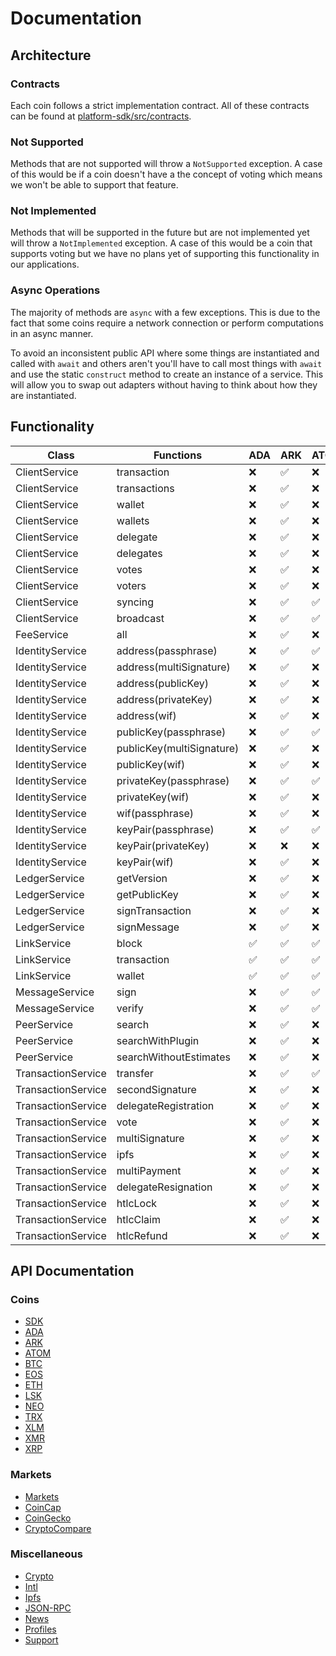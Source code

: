 # Documentation

## Architecture

### Contracts

Each coin follows a strict implementation contract. All of these contracts can be found at [platform-sdk/src/contracts](https://github.com/ArkEcosystem/platform-sdk/tree/master/packages/platform-sdk/src/contracts).

### Not Supported

Methods that are not supported will throw a `NotSupported` exception. A case of this would be if a coin doesn't have a the concept of voting which means we won't be able to support that feature.

### Not Implemented

Methods that will be supported in the future but are not implemented yet will throw a `NotImplemented` exception. A case of this would be a coin that supports voting but we have no plans yet of supporting this functionality in our applications.

### Async Operations

The majority of methods are `async` with a few exceptions. This is due to the fact that some coins require a network connection or perform computations in an async manner.

To avoid an inconsistent public API where some things are instantiated and called with `await` and others aren't you'll have to call most things with `await` and use the static `construct` method to create an instance of a service. This will allow you to swap out adapters without having to think about how they are instantiated.

## Functionality

| Class              | Functions                 | ADA                | ARK                | ATOM               | BTC                | EOS                | ETH                | LSK                | NEO                | TRX                | XLM                | XMR                | XRP                |
| ------------------ | ------------------------- | ------------------ | ------------------ | ------------------ | ------------------ | ------------------ | ------------------ | ------------------ | ------------------ | ------------------ | ------------------ | ------------------ | ------------------ |
| ClientService      | transaction               | :x:                | :white_check_mark: | :x:                | :white_check_mark: | :x:                | :x:                | :white_check_mark: | :x:                | :white_check_mark: | :white_check_mark: | :x:                | :white_check_mark: |
| ClientService      | transactions              | :x:                | :white_check_mark: | :x:                | :x:                | :x:                | :x:                | :white_check_mark: | :white_check_mark: | :x:                | :white_check_mark: | :x:                | :white_check_mark: |
| ClientService      | wallet                    | :x:                | :white_check_mark: | :x:                | :white_check_mark: | :white_check_mark: | :x:                | :white_check_mark: | :x:                | :white_check_mark: | :white_check_mark: | :x:                | :white_check_mark: |
| ClientService      | wallets                   | :x:                | :white_check_mark: | :x:                | :x:                | :x:                | :x:                | :white_check_mark: | :x:                | :x:                | :x:                | :x:                | :x:                |
| ClientService      | delegate                  | :x:                | :white_check_mark: | :x:                | :x:                | :x:                | :x:                | :white_check_mark: | :x:                | :x:                | :x:                | :x:                | :x:                |
| ClientService      | delegates                 | :x:                | :white_check_mark: | :x:                | :x:                | :x:                | :x:                | :white_check_mark: | :x:                | :x:                | :x:                | :x:                | :x:                |
| ClientService      | votes                     | :x:                | :white_check_mark: | :x:                | :x:                | :x:                | :x:                | :x:                | :x:                | :x:                | :x:                | :x:                | :x:                |
| ClientService      | voters                    | :x:                | :white_check_mark: | :x:                | :x:                | :x:                | :x:                | :x:                | :x:                | :x:                | :x:                | :x:                | :x:                |
| ClientService      | syncing                   | :x:                | :white_check_mark: | :white_check_mark: | :x:                | :x:                | :x:                | :x:                | :x:                | :x:                | :x:                | :x:                | :x:                |
| ClientService      | broadcast                 | :x:                | :white_check_mark: | :white_check_mark: | :white_check_mark: | :white_check_mark: | :x:                | :white_check_mark: | :white_check_mark: | :x:                | :white_check_mark: | :x:                | :white_check_mark: |
| FeeService         | all                       | :x:                | :white_check_mark: | :x:                | :x:                | :x:                | :x:                | :x:                | :x:                | :x:                | :x:                | :x:                | :x:                |
| IdentityService    | address(passphrase)       | :x:                | :white_check_mark: | :white_check_mark: | :white_check_mark: | :x:                | :x:                | :white_check_mark: | :white_check_mark: | :x:                | :white_check_mark: | :x:                | :white_check_mark: |
| IdentityService    | address(multiSignature)   | :x:                | :white_check_mark: | :x:                | :white_check_mark: | :x:                | :x:                | :x:                | :x:                | :x:                | :x:                | :x:                | :x:                |
| IdentityService    | address(publicKey)        | :x:                | :white_check_mark: | :x:                | :white_check_mark: | :x:                | :white_check_mark: | :x:                | :white_check_mark: | :x:                | :x:                | :x:                | :white_check_mark: |
| IdentityService    | address(privateKey)       | :x:                | :white_check_mark: | :x:                | :white_check_mark: | :x:                | :white_check_mark: | :x:                | :white_check_mark: | :x:                | :white_check_mark: | :x:                | :x:                |
| IdentityService    | address(wif)              | :x:                | :white_check_mark: | :x:                | :white_check_mark: | :x:                | :x:                | :x:                | :white_check_mark: | :x:                | :x:                | :x:                | :x:                |
| IdentityService    | publicKey(passphrase)     | :x:                | :white_check_mark: | :white_check_mark: | :white_check_mark: | :x:                | :x:                | :white_check_mark: | :white_check_mark: | :x:                | :white_check_mark: | :x:                | :x:                |
| IdentityService    | publicKey(multiSignature) | :x:                | :white_check_mark: | :x:                | :x:                | :x:                | :x:                | :x:                | :x:                | :x:                | :x:                | :x:                | :x:                |
| IdentityService    | publicKey(wif)            | :x:                | :white_check_mark: | :x:                | :white_check_mark: | :x:                | :x:                | :x:                | :white_check_mark: | :x:                | :x:                | :x:                | :x:                |
| IdentityService    | privateKey(passphrase)    | :x:                | :white_check_mark: | :white_check_mark: | :white_check_mark: | :x:                | :x:                | :white_check_mark: | :white_check_mark: | :x:                | :white_check_mark: | :x:                | :x:                |
| IdentityService    | privateKey(wif)           | :x:                | :white_check_mark: | :x:                | :white_check_mark: | :x:                | :x:                | :x:                | :white_check_mark: | :x:                | :x:                | :x:                | :x:                |
| IdentityService    | wif(passphrase)           | :x:                | :white_check_mark: | :x:                | :white_check_mark: | :x:                | :x:                | :x:                | :white_check_mark: | :x:                | :x:                | :x:                | :x:                |
| IdentityService    | keyPair(passphrase)       | :x:                | :white_check_mark: | :white_check_mark: | :white_check_mark: | :x:                | :x:                | :white_check_mark: | :white_check_mark: | :x:                | :white_check_mark: | :x:                | :white_check_mark: |
| IdentityService    | keyPair(privateKey)       | :x:                | :x:                | :x:                | :white_check_mark: | :x:                | :white_check_mark: | :x:                | :white_check_mark: | :x:                | :white_check_mark: | :x:                | :x:                |
| IdentityService    | keyPair(wif)              | :x:                | :white_check_mark: | :x:                | :white_check_mark: | :x:                | :x:                | :x:                | :white_check_mark: | :x:                | :x:                | :x:                | :x:                |
| LedgerService      | getVersion                | :x:                | :white_check_mark: | :x:                | :x:                | :x:                | :x:                | :x:                | :x:                | :x:                | :x:                | :x:                | :x:                |
| LedgerService      | getPublicKey              | :x:                | :white_check_mark: | :x:                | :x:                | :x:                | :x:                | :x:                | :x:                | :x:                | :x:                | :x:                | :x:                |
| LedgerService      | signTransaction           | :x:                | :white_check_mark: | :x:                | :x:                | :x:                | :x:                | :x:                | :x:                | :x:                | :x:                | :x:                | :x:                |
| LedgerService      | signMessage               | :x:                | :white_check_mark: | :x:                | :x:                | :x:                | :x:                | :x:                | :x:                | :x:                | :x:                | :x:                | :x:                |
| LinkService        | block                     | :white_check_mark: | :white_check_mark: | :white_check_mark: | :white_check_mark: | :white_check_mark: | :white_check_mark: | :white_check_mark: | :white_check_mark: | :white_check_mark: | :white_check_mark: | :white_check_mark: | :white_check_mark: |
| LinkService        | transaction               | :white_check_mark: | :white_check_mark: | :white_check_mark: | :white_check_mark: | :white_check_mark: | :white_check_mark: | :white_check_mark: | :white_check_mark: | :white_check_mark: | :white_check_mark: | :white_check_mark: | :white_check_mark: |
| LinkService        | wallet                    | :white_check_mark: | :white_check_mark: | :white_check_mark: | :white_check_mark: | :white_check_mark: | :white_check_mark: | :white_check_mark: | :white_check_mark: | :white_check_mark: | :white_check_mark: | :white_check_mark: | :white_check_mark: |
| MessageService     | sign                      | :x:                | :white_check_mark: | :white_check_mark: | :white_check_mark: | :white_check_mark: | :white_check_mark: | :white_check_mark: | :white_check_mark: | :x:                | :white_check_mark: | :x:                | :white_check_mark: |
| MessageService     | verify                    | :x:                | :white_check_mark: | :white_check_mark: | :white_check_mark: | :white_check_mark: | :white_check_mark: | :white_check_mark: | :white_check_mark: | :x:                | :white_check_mark: | :x:                | :white_check_mark: |
| PeerService        | search                    | :x:                | :white_check_mark: | :x:                | :x:                | :x:                | :x:                | :x:                | :x:                | :x:                | :x:                | :x:                | :x:                |
| PeerService        | searchWithPlugin          | :x:                | :white_check_mark: | :x:                | :x:                | :x:                | :x:                | :x:                | :x:                | :x:                | :x:                | :x:                | :x:                |
| PeerService        | searchWithoutEstimates    | :x:                | :white_check_mark: | :x:                | :x:                | :x:                | :x:                | :x:                | :x:                | :x:                | :x:                | :x:                | :x:                |
| TransactionService | transfer                  | :x:                | :white_check_mark: | :white_check_mark: | :white_check_mark: | :x:                | :white_check_mark: | :white_check_mark: | :white_check_mark: | :white_check_mark: | :white_check_mark: | :x:                | :white_check_mark: |
| TransactionService | secondSignature           | :x:                | :white_check_mark: | :x:                | :x:                | :x:                | :x:                | :white_check_mark: | :x:                | :x:                | :x:                | :x:                | :x:                |
| TransactionService | delegateRegistration      | :x:                | :white_check_mark: | :x:                | :x:                | :x:                | :x:                | :white_check_mark: | :x:                | :x:                | :x:                | :x:                | :x:                |
| TransactionService | vote                      | :x:                | :white_check_mark: | :x:                | :x:                | :x:                | :x:                | :white_check_mark: | :x:                | :x:                | :x:                | :x:                | :x:                |
| TransactionService | multiSignature            | :x:                | :white_check_mark: | :x:                | :x:                | :x:                | :x:                | :white_check_mark: | :x:                | :x:                | :x:                | :x:                | :x:                |
| TransactionService | ipfs                      | :x:                | :white_check_mark: | :x:                | :x:                | :x:                | :x:                | :x:                | :x:                | :x:                | :x:                | :x:                | :x:                |
| TransactionService | multiPayment              | :x:                | :white_check_mark: | :x:                | :x:                | :x:                | :x:                | :x:                | :x:                | :x:                | :x:                | :x:                | :x:                |
| TransactionService | delegateResignation       | :x:                | :white_check_mark: | :x:                | :x:                | :x:                | :x:                | :x:                | :x:                | :x:                | :x:                | :x:                | :x:                |
| TransactionService | htlcLock                  | :x:                | :white_check_mark: | :x:                | :x:                | :x:                | :x:                | :x:                | :x:                | :x:                | :x:                | :x:                | :x:                |
| TransactionService | htlcClaim                 | :x:                | :white_check_mark: | :x:                | :x:                | :x:                | :x:                | :x:                | :x:                | :x:                | :x:                | :x:                | :x:                |
| TransactionService | htlcRefund                | :x:                | :white_check_mark: | :x:                | :x:                | :x:                | :x:                | :x:                | :x:                | :x:                | :x:                | :x:                | :x:                |

## API Documentation

### Coins

-   [SDK](https://github.com/ArkEcosystem/platform-sdk/tree/master/packages/platform-sdk/docs)
-   [ADA](https://github.com/ArkEcosystem/platform-sdk/tree/master/packages/platform-sdk-ada/docs)
-   [ARK](https://github.com/ArkEcosystem/platform-sdk/tree/master/packages/platform-sdk-ark/docs)
-   [ATOM](https://github.com/ArkEcosystem/platform-sdk/tree/master/packages/platform-sdk-atom/docs)
-   [BTC](https://github.com/ArkEcosystem/platform-sdk/tree/master/packages/platform-sdk-btc/docs)
-   [EOS](https://github.com/ArkEcosystem/platform-sdk/tree/master/packages/platform-sdk-eos/docs)
-   [ETH](https://github.com/ArkEcosystem/platform-sdk/tree/master/packages/platform-sdk-eth/docs)
-   [LSK](https://github.com/ArkEcosystem/platform-sdk/tree/master/packages/platform-sdk-lsk/docs)
-   [NEO](https://github.com/ArkEcosystem/platform-sdk/tree/master/packages/platform-sdk-neo/docs)
-   [TRX](https://github.com/ArkEcosystem/platform-sdk/tree/master/packages/platform-sdk-trx/docs)
-   [XLM](https://github.com/ArkEcosystem/platform-sdk/tree/master/packages/platform-sdk-xlm/docs)
-   [XMR](https://github.com/ArkEcosystem/platform-sdk/tree/master/packages/platform-sdk-xmr/docs)
-   [XRP](https://github.com/ArkEcosystem/platform-sdk/tree/master/packages/platform-sdk-xrp/docs)

### Markets

-   [Markets](https://github.com/ArkEcosystem/platform-sdk/tree/master/packages/platform-sdk-markets/docs)
-   [CoinCap](https://github.com/ArkEcosystem/platform-sdk/tree/master/packages/platform-sdk-coincap/docs)
-   [CoinGecko](https://github.com/ArkEcosystem/platform-sdk/tree/master/packages/platform-sdk-coingecko/docs)
-   [CryptoCompare](https://github.com/ArkEcosystem/platform-sdk/tree/master/packages/platform-sdk-cryptocompare/docs)

### Miscellaneous

-   [Crypto](https://github.com/ArkEcosystem/platform-sdk/tree/master/packages/platform-sdk-crypto/docs)
-   [Intl](https://github.com/ArkEcosystem/platform-sdk/tree/master/packages/platform-sdk-intl/docs)
-   [Ipfs](https://github.com/ArkEcosystem/platform-sdk/tree/master/packages/platform-sdk-ipfs/docs)
-   [JSON-RPC](https://github.com/ArkEcosystem/platform-sdk/tree/master/packages/platform-sdk-json-rpc/docs)
-   [News](https://github.com/ArkEcosystem/platform-sdk/tree/master/packages/platform-sdk-news/docs)
-   [Profiles](https://github.com/ArkEcosystem/platform-sdk/tree/master/packages/platform-sdk-profiles/docs)
-   [Support](https://github.com/ArkEcosystem/platform-sdk/tree/master/packages/platform-sdk-support/docs)
